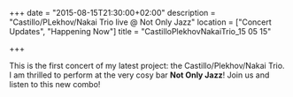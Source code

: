 +++
date = "2015-08-15T21:30:00+02:00"
description = "Castillo/PLekhov/Nakai Trio live @ Not Only Jazz"
location = ["Concert Updates", "Happening Now"]
title = "CastilloPlekhovNakaiTrio_15 05 15"

+++

This is the first  concert of my latest project: the Castillo/Plekhov/Nakai Trio. I am thrilled to perform at the very cosy bar **Not Only Jazz**! Join us and listen to this new combo!
